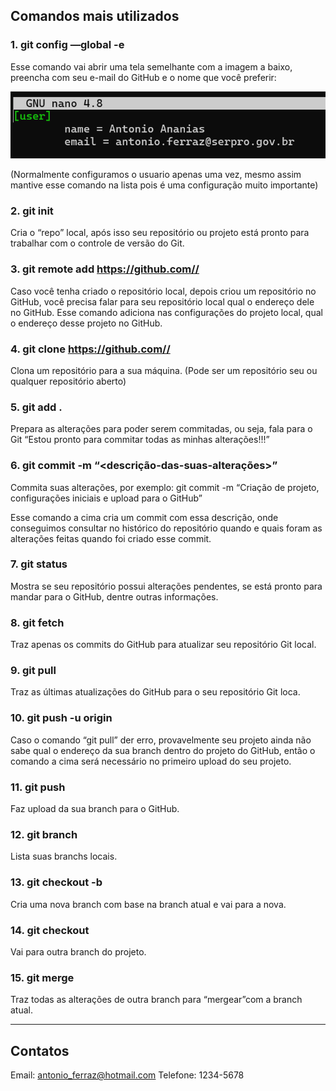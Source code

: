 ## Comandos mais utilizados

### 1. git config —global -e
Esse comando vai abrir uma tela semelhante com a imagem a baixo, preencha com seu e-mail do GitHub e o nome que você preferir:

![print da configuração do usuário Git](git_global.png)

(Normalmente configuramos o usuario apenas uma vez, mesmo assim mantive esse comando na lista pois é uma configuração muito importante)

### 2. git init
Cria o “repo” local, após isso seu repositório ou projeto está pronto para trabalhar com o controle de versão do Git.

### 3. git remote add https://github.com//
Caso você tenha criado o repositório local, depois criou um repositório no GitHub, você precisa falar para seu repositório local qual o endereço dele no GitHub. Esse comando adiciona nas configurações do projeto local, qual o endereço desse projeto no GitHub.

### 4. git clone https://github.com//
Clona um repositório para a sua máquina. (Pode ser um repositório seu ou qualquer repositório aberto)

### 5. git add .
Prepara as alterações para poder serem commitadas, ou seja, fala para o Git “Estou pronto para commitar todas as minhas alterações!!!”

### 6. git commit -m “<descrição-das-suas-alterações>”
Commita suas alterações, por exemplo: git commit -m “Criação de projeto, configurações iniciais e upload para o GitHub”

Esse comando a cima cria um commit com essa descrição, onde conseguimos consultar no histórico do repositório quando e quais foram as alterações feitas quando foi criado esse commit.

### 7. git status
Mostra se seu repositório possui alterações pendentes, se está pronto para mandar para o GitHub, dentre outras informações.

### 8. git fetch
Traz apenas os commits do GitHub para atualizar seu repositório Git local.

### 9. git pull
Traz as últimas atualizações do GitHub para o seu repositório Git loca.

### 10. git push -u origin
Caso o comando “git pull” der erro, provavelmente seu projeto ainda não sabe qual o endereço da sua branch dentro do projeto do GitHub, então o comando a cima será necessário no primeiro upload do seu projeto.

### 11. git push
Faz upload da sua branch para o GitHub.

### 12. git branch
Lista suas branchs locais.

### 13. git checkout -b
Cria uma nova branch com base na branch atual e vai para a nova.

### 14. git checkout
Vai para outra branch do projeto.

### 15. git merge
Traz todas as alterações de outra branch para “mergear”com a branch atual.

---
## Contatos

Email: antonio_ferraz@hotmail.com
Telefone: 1234-5678
